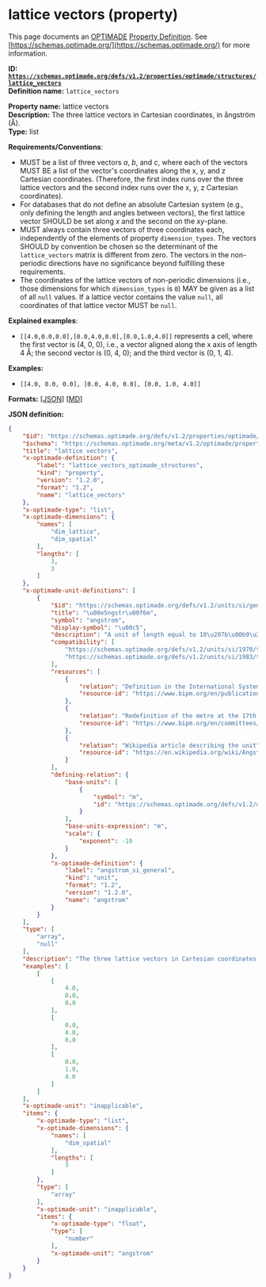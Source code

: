 # lattice vectors (property)

This page documents an [OPTIMADE](https://www.optimade.org/) [Property Definition](https://schemas.optimade.org/#definitions). See [https://schemas.optimade.org/](https://schemas.optimade.org/) for more information.

**ID: [`https://schemas.optimade.org/defs/v1.2/properties/optimade/structures/lattice_vectors`](https://schemas.optimade.org/defs/v1.2/properties/optimade/structures/lattice_vectors.md)**  
**Definition name:** `lattice_vectors`

**Property name:** lattice vectors  
**Description:** The three lattice vectors in Cartesian coordinates, in ångström (Å).  
**Type:** list  

**Requirements/Conventions**:

- MUST be a list of three vectors *a*, *b*, and *c*, where each of the vectors MUST BE a list of the vector's coordinates along the x, y, and z Cartesian coordinates.
  (Therefore, the first index runs over the three lattice vectors and the second index runs over the x, y, z Cartesian coordinates).
- For databases that do not define an absolute Cartesian system (e.g., only defining the length and angles between vectors), the first lattice vector SHOULD be set along *x* and the second on the *xy*-plane.
- MUST always contain three vectors of three coordinates each, independently of the elements of property `dimension_types`.
  The vectors SHOULD by convention be chosen so the determinant of the `lattice_vectors` matrix is different from zero.
  The vectors in the non-periodic directions have no significance beyond fulfilling these requirements.
- The coordinates of the lattice vectors of non-periodic dimensions (i.e., those dimensions for which `dimension_types` is `0`) MAY be given as a list of all `null` values.
  If a lattice vector contains the value `null`, all coordinates of that lattice vector MUST be `null`.

**Explained examples**:

- `[[4.0,0.0,0.0],[0.0,4.0,0.0],[0.0,1.0,4.0]]` represents a cell, where the first vector is (4, 0, 0), i.e., a vector aligned along the x axis of length 4 Å; the second vector is (0, 4, 0); and the third vector is (0, 1, 4).

**Examples:**

- `[[4.0, 0.0, 0.0], [0.0, 4.0, 0.0], [0.0, 1.0, 4.0]]`

**Formats:** [[JSON](lattice_vectors.json)] [[MD](lattice_vectors.md)]

**JSON definition:**

``` json
{
    "$id": "https://schemas.optimade.org/defs/v1.2/properties/optimade/structures/lattice_vectors",
    "$schema": "https://schemas.optimade.org/meta/v1.2/optimade/property_definition.json",
    "title": "lattice vectors",
    "x-optimade-definition": {
        "label": "lattice_vectors_optimade_structures",
        "kind": "property",
        "version": "1.2.0",
        "format": "1.2",
        "name": "lattice_vectors"
    },
    "x-optimade-type": "list",
    "x-optimade-dimensions": {
        "names": [
            "dim_lattice",
            "dim_spatial"
        ],
        "lengths": [
            3,
            3
        ]
    },
    "x-optimade-unit-definitions": [
        {
            "$id": "https://schemas.optimade.org/defs/v1.2/units/si/general/angstrom",
            "title": "\u00e5ngstr\u00f6m",
            "symbol": "angstrom",
            "display-symbol": "\u00c5",
            "description": "A unit of length equal to 10\u207b\u00b9\u2070 meter, using the current, or one of the historical, definitions of the SI units.\n\nThe \u00e5ngstr\u00f6m unit appears in the International System of Units (SI), 1st ed. (1970) defined as \"1 \u00c5 = 0.1 nm = 10\u207b\u00b9\u2070 m\".\n\nThe \u00e5ngstr\u00f6m unit was implicitly redefined via the redefinition of the metre at the 17th CGPM meeting (1983), resolution 1.\n\n- The International System of Units (SI), 1st ed. (1970) categorizes the unit as \"temporarily admitted\" for use with the SI units.\n- The International System of Units (SI), 7th ed. (1998) changes the categorization to \"Other non-SI units currently accepted for use with the International System.\"\n- The International System of Units (SI), 8th ed. (2006) changes the categorization to \"Other non-SI units\" and adds as a clarifying footnote \"The \u00e5ngstr\u00f6m is widely used by x-ray crystallographers and structural chemists because all chemical bonds lie in the range 1 to 3 \u00e5ngstr\u00f6ms. However it has no official sanction from the CIPM or the CGPM.\"\n- The \u00e5ngstr\u00f6m is omitted in the International System of Units (SI), 9th Edition (2019).\n\nThis is a generalized definition taken to reference the current, or one of the historical, SI unit definitions.\nThis definition is intended for situations when it is not possible to be more precise, e.g., in contexts where data have been collected that uses different historical SI definitions.",
            "compatibility": [
                "https://schemas.optimade.org/defs/v1.2/units/si/1970/temporary/angstrom",
                "https://schemas.optimade.org/defs/v1.2/units/si/1983/temporary/angstrom"
            ],
            "resources": [
                {
                    "relation": "Definition in the International System of Units (SI), 1st Edition",
                    "resource-id": "https://www.bipm.org/en/publications/si-brochure"
                },
                {
                    "relation": "Redefinition of the metre at the 17th CGPM meeting (1983), resolution 1",
                    "resource-id": "https://www.bipm.org/en/committees/cg/cgpm/17-1983/resolution-1"
                },
                {
                    "relation": "Wikipedia article describing the unit",
                    "resource-id": "https://en.wikipedia.org/wiki/Angstrom"
                }
            ],
            "defining-relation": {
                "base-units": [
                    {
                        "symbol": "m",
                        "id": "https://schemas.optimade.org/defs/v1.2/units/si/general/metre"
                    }
                ],
                "base-units-expression": "m",
                "scale": {
                    "exponent": -10
                }
            },
            "x-optimade-definition": {
                "label": "angstrom_si_general",
                "kind": "unit",
                "format": "1.2",
                "version": "1.2.0",
                "name": "angstrom"
            }
        }
    ],
    "type": [
        "array",
        "null"
    ],
    "description": "The three lattice vectors in Cartesian coordinates, in \u00e5ngstr\u00f6m (\u00c5).\n\n**Requirements/Conventions**:\n\n- MUST be a list of three vectors *a*, *b*, and *c*, where each of the vectors MUST BE a list of the vector's coordinates along the x, y, and z Cartesian coordinates.\n  (Therefore, the first index runs over the three lattice vectors and the second index runs over the x, y, z Cartesian coordinates).\n- For databases that do not define an absolute Cartesian system (e.g., only defining the length and angles between vectors), the first lattice vector SHOULD be set along *x* and the second on the *xy*-plane.\n- MUST always contain three vectors of three coordinates each, independently of the elements of property `dimension_types`.\n  The vectors SHOULD by convention be chosen so the determinant of the `lattice_vectors` matrix is different from zero.\n  The vectors in the non-periodic directions have no significance beyond fulfilling these requirements.\n- The coordinates of the lattice vectors of non-periodic dimensions (i.e., those dimensions for which `dimension_types` is `0`) MAY be given as a list of all `null` values.\n  If a lattice vector contains the value `null`, all coordinates of that lattice vector MUST be `null`.\n\n**Explained examples**:\n\n- `[[4.0,0.0,0.0],[0.0,4.0,0.0],[0.0,1.0,4.0]]` represents a cell, where the first vector is (4, 0, 0), i.e., a vector aligned along the x axis of length 4 \u00c5; the second vector is (0, 4, 0); and the third vector is (0, 1, 4).",
    "examples": [
        [
            [
                4.0,
                0.0,
                0.0
            ],
            [
                0.0,
                4.0,
                0.0
            ],
            [
                0.0,
                1.0,
                4.0
            ]
        ]
    ],
    "x-optimade-unit": "inapplicable",
    "items": {
        "x-optimade-type": "list",
        "x-optimade-dimensions": {
            "names": [
                "dim_spatial"
            ],
            "lengths": [
                3
            ]
        },
        "type": [
            "array"
        ],
        "x-optimade-unit": "inapplicable",
        "items": {
            "x-optimade-type": "float",
            "type": [
                "number"
            ],
            "x-optimade-unit": "angstrom"
        }
    }
}
```